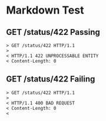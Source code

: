 # Markdown Test

## GET /status/422 Passing

```
> GET /status/422 HTTP/1.1
>
< HTTP/1.1 422 UNPROCESSABLE ENTITY
< Content-Length: 0
```

## GET /status/422 Failing

```
> GET /status/422 HTTP/1.1
>
< HTTP/1.1 400 BAD REQUEST
< Content-Length: 0
<
```